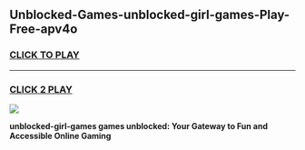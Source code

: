 
## Unblocked-Games-unblocked-girl-games-Play-Free-apv4o
<h3>
<a href="https://premium76.site?title=unblocked-girl-games&ref=21A">CLICK TO PLAY</a></h3>
<hr>

<h3>
<a href="https://premium76.site?title=unblocked-girl-games&ref=21A">CLICK 2 PLAY</a>
  
</h3>

<a href="https://premium76.site?title=unblocked-girl-games&ref=21A"><img src="https://clearcache.store/games.png"></a>


**unblocked-girl-games games unblocked: Your Gateway to Fun and Accessible Online Gaming**
